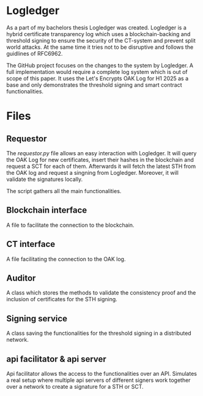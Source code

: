 # Logledger

As a part of my bachelors thesis Logledger was created. Logledger is a hybrid certificate transparency log which uses a blockchain-backing and threshold signing to ensure the security of the CT-system and prevent split world attacks. At the same time it tries not to be disruptive and follows the guidlines of RFC6962.

The GitHub project focuses on the changes to the system by Logledger. A full implementation would require a complete log system which is out of scope of this paper. It uses the Let's Encrypts OAK Log for H1 2025 as a base and only demonstrates the threshold signing and smart contract functionalities. 


# Files

## Requestor

The *requestor.py* file allows an easy interaction with Logledger. It will query the OAK Log for new certificates, insert their hashes in the blockchain and request a SCT for each of them. Afterwards it will fetch the latest STH from the OAK log and request a singning from Logledger. Moreover, it will validate the signatures locally.

The script gathers all the main functionalities.

## Blockchain interface

A file to facilitate the connection to the blockchain.

## CT interface

A file facilitating the connection to the OAK log.

## Auditor

A class which stores the methods to validate the consistency proof and the inclusion of certificates for the STH signing.

## Signing service

A class saving the functionalities for the threshold signing in a distributed network.

## api facilitator & api server
Api facilitator allows the access to the functionalities over an API. Simulates a real setup where multiple api servers of different signers work together over a network to create a signature for a STH or SCT.
